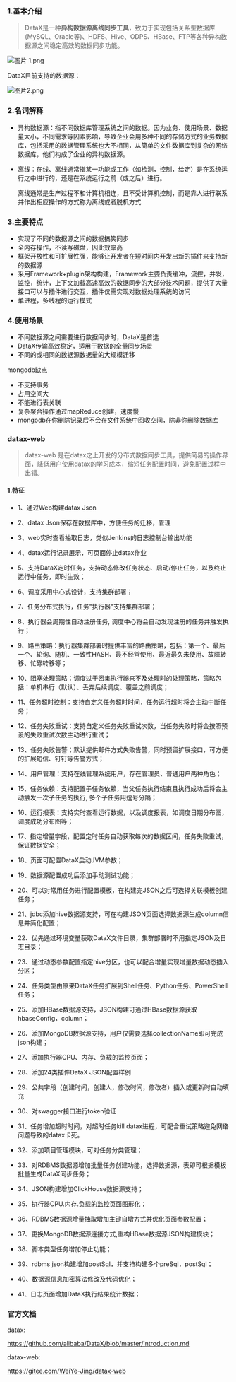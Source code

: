 ### 1.基本介绍

> DataX是一种**异构数据源离线同步工具**，致力于实现包括关系型数据库(MySQL、Oracle等)、HDFS、Hive、ODPS、HBase、FTP等各种异构数据源之间稳定高效的数据同步功能。



![图片 1.png](https://p3-juejin.byteimg.com/tos-cn-i-k3u1fbpfcp/df84221dc1624975977f15d48f38e062~tplv-k3u1fbpfcp-zoom-in-crop-mark:1304:0:0:0.awebp)

DataX目前支持的数据源：

![图片2.png](https://p1-juejin.byteimg.com/tos-cn-i-k3u1fbpfcp/344b8209d1984067ab5f6d6fbb3f5fd2~tplv-k3u1fbpfcp-zoom-in-crop-mark:1304:0:0:0.awebp)

### 2.名词解释

- 异构数据源：指不同数据库管理系统之间的数据。因为业务、使用场景、数据量大小，不同需求等因素影响，导致企业会用多种不同的存储方式的业务数据库，包括采用的数据管理系统也大不相同，从简单的文件数据库到复杂的网络数据库，他们构成了企业的异构数据源。

- 离线：在线、离线通常指某一功能或工作（如检测，控制，给定）是在系统运行之中进行的，还是在系统运行之前（或之后）进行。          

  ​			离线通常是生产过程不和计算机相连，且不受计算机控制，而是靠人进行联系并作出相应操作的方式称为离线或者脱机方式

### 3.主要特点

- 实现了不同的数据源之间的数据搞笑同步
- 全内存操作，不读写磁盘，因此效率高
- 框架开放性和可扩展性强，能够让开发者在短时间内开发出新的插件来支持新的数据源
- 采用Framework+plugin架构构建，Framework主要负责缓冲，流控，并发，监控，统计，上下文加载高速高效的数据同步的大部分技术问题，提供了大量接口可以与插件进行交互，插件仅需实现对数据处理系统的访问
- 单进程，多线程的运行模式

### 4.使用场景

- 不同数据源之间需要进行数据同步时，DataX是首选
- DataX传输高效稳定，适用于数据的全量同步场景
- 不同的或相同的数据源数据量的大规模迁移

mongodb缺点

- 不支持事务
- 占用空间大
- 不能进行表关联
- 复杂聚合操作通过mapReduce创建，速度慢
- mongodb在你删除记录后不会在文件系统中回收空间，除非你删除数据库





### datax-web

> datax-web 是在datax之上开发的分布式数据同步工具，提供简易的操作界面，降低用户使用datax的学习成本，缩短任务配置时间，避免配置过程中出错。



#### 1.特征

- 1、通过Web构建datax Json
- 2、datax Json保存在数据库中，方便任务的迁移，管理
- 3、web实时查看抽取日志，类似Jenkins的日志控制台输出功能
- 4、datax运行记录展示，可页面停止datax作业

- 5、支持DataX定时任务，支持动态修改任务状态、启动/停止任务，以及终止运行中任务，即时生效；
- 6、调度采用中心式设计，支持集群部署；
- 7、任务分布式执行，任务"执行器"支持集群部署；
- 8、执行器会周期性自动注册任务, 调度中心将会自动发现注册的任务并触发执行；
- 9、路由策略：执行器集群部署时提供丰富的路由策略，包括：第一个、最后一个、轮询、随机、一致性HASH、最不经常使用、最近最久未使用、故障转移、忙碌转移等；
- 10、阻塞处理策略：调度过于密集执行器来不及处理时的处理策略，策略包括：单机串行（默认）、丢弃后续调度、覆盖之前调度；
- 11、任务超时控制：支持自定义任务超时时间，任务运行超时将会主动中断任务；
- 12、任务失败重试：支持自定义任务失败重试次数，当任务失败时将会按照预设的失败重试次数主动进行重试；
- 13、任务失败告警；默认提供邮件方式失败告警，同时预留扩展接口，可方便的扩展短信、钉钉等告警方式；
- 14、用户管理：支持在线管理系统用户，存在管理员、普通用户两种角色；
- 15、任务依赖：支持配置子任务依赖，当父任务执行结束且执行成功后将会主动触发一次子任务的执行, 多个子任务用逗号分隔；
- 16、运行报表：支持实时查看运行数据，以及调度报表，如调度日期分布图，调度成功分布图等；
- 17、指定增量字段，配置定时任务自动获取每次的数据区间，任务失败重试，保证数据安全；
- 18、页面可配置DataX启动JVM参数；
- 19、数据源配置成功后添加手动测试功能；
- 20、可以对常用任务进行配置模板，在构建完JSON之后可选择关联模板创建任务；
- 21、jdbc添加hive数据源支持，可在构建JSON页面选择数据源生成column信息并简化配置；
- 22、优先通过环境变量获取DataX文件目录，集群部署时不用指定JSON及日志目录；
- 23、通过动态参数配置指定hive分区，也可以配合增量实现增量数据动态插入分区；
- 24、任务类型由原来DataX任务扩展到Shell任务、Python任务、PowerShell任务；
- 25、添加HBase数据源支持，JSON构建可通过HBase数据源获取hbaseConfig，column；
- 26、添加MongoDB数据源支持，用户仅需要选择collectionName即可完成json构建；
- 27、添加执行器CPU、内存、负载的监控页面；
- 28、添加24类插件DataX JSON配置样例
- 29、公共字段（创建时间，创建人，修改时间，修改者）插入或更新时自动填充
- 30、对swagger接口进行token验证
- 31、任务增加超时时间，对超时任务kill datax进程，可配合重试策略避免网络问题导致的datax卡死。
- 32、添加项目管理模块，可对任务分类管理；
- 33、对RDBMS数据源增加批量任务创建功能，选择数据源，表即可根据模板批量生成DataX同步任务；
- 34、JSON构建增加ClickHouse数据源支持；
- 35、执行器CPU.内存.负载的监控页面图形化；
- 36、RDBMS数据源增量抽取增加主键自增方式并优化页面参数配置；
- 37、更换MongoDB数据源连接方式,重构HBase数据源JSON构建模块；
- 38、脚本类型任务增加停止功能；
- 39、rdbms json构建增加postSql，并支持构建多个preSql，postSql；
- 40、数据源信息加密算法修改及代码优化；
- 41、日志页面增加DataX执行结果统计数据；

### 官方文档

datax:

https://github.com/alibaba/DataX/blob/master/introduction.md



datax-web:

https://gitee.com/WeiYe-Jing/datax-web